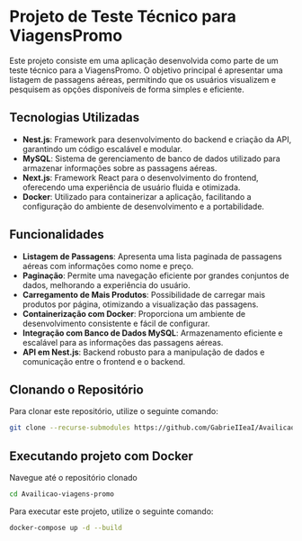 # Projeto de Teste Técnico para ViagensPromo

Este projeto consiste em uma aplicação desenvolvida como parte de um teste técnico para a ViagensPromo. O objetivo principal é apresentar uma listagem de passagens aéreas, permitindo que os usuários visualizem e pesquisem as opções disponíveis de forma simples e eficiente.

## Tecnologias Utilizadas

- **Nest.js**: Framework para desenvolvimento do backend e criação da API, garantindo um código escalável e modular.
- **MySQL**: Sistema de gerenciamento de banco de dados utilizado para armazenar informações sobre as passagens aéreas.
- **Next.js**: Framework React para o desenvolvimento do frontend, oferecendo uma experiência de usuário fluida e otimizada.
- **Docker**: Utilizado para containerizar a aplicação, facilitando a configuração do ambiente de desenvolvimento e a portabilidade.

## Funcionalidades

- **Listagem de Passagens**: Apresenta uma lista paginada de passagens aéreas com informações como nome e preço.
- **Paginação**: Permite uma navegação eficiente por grandes conjuntos de dados, melhorando a experiência do usuário.
- **Carregamento de Mais Produtos**: Possibilidade de carregar mais produtos por página, otimizando a visualização das passagens.
- **Containerização com Docker**: Proporciona um ambiente de desenvolvimento consistente e fácil de configurar.
- **Integração com Banco de Dados MySQL**: Armazenamento eficiente e escalável para as informações das passagens aéreas.
- **API em Nest.js**: Backend robusto para a manipulação de dados e comunicação entre o frontend e o backend.

## Clonando o Repositório

Para clonar este repositório, utilize o seguinte comando:

```bash
git clone --recurse-submodules https://github.com/GabrieIIeaI/Availicao-viagens-promo.git
```

## Executando projeto com Docker

Navegue até o repositório clonado
```bash
cd Availicao-viagens-promo
```

Para executar este projeto, utilize o seguinte comando:

```bash
docker-compose up -d --build
```
